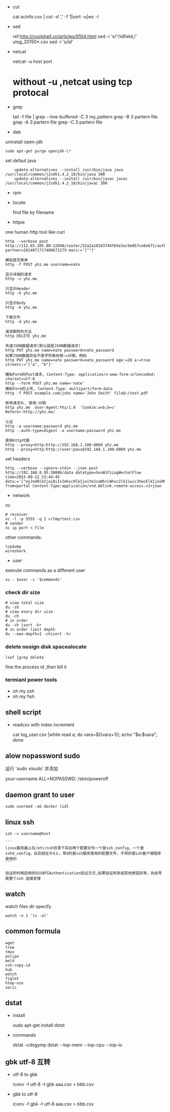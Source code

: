 - cut

	cat acinfo.csv | cut -d ',' -f 1|sort -u|wc -l


- sed

	ref:http://coolshell.cn/articles/9104.html
	sed -i 's/^/idfield,/' ulog_20150*.csv
	sed -i 's/id'

- netcat

	netcat -u host port
	# without -u ,netcat using tcp protocal

- grep

	tail -f file | grep --line-buffered -C 3 my_pattern
	grep -B 3 partern file
	grep -A 3 partern file
	grep -C 3 partern file

- deb

uninstall open-jdk

	sudo apt-get purge openjdk-\*

set defaut java

		update-alternatives --install /usr/bin/java java  /usr/local/common/j2sdk1.4.2_18/bin/java 300
		update-alternatives --install /usr/bin/javac javac /usr/local/common/j2sdk1.4.2_18/bin/javac 300

- rpm


- locate

	find file by filename

- httpie

one human http tool like curl

	http --verbose post http://112.65.205.80:12048/router/52a2a103d3744fb5e3ac9e857ce6e671/auth/whitelist?partner=2014071717480672279 macs:='[""]'

```
模拟提交表单
http -f POST yhz.me username=nate

显示详细的请求
http -v yhz.me

只显示Header
http -h yhz.me

只显示Body
http -b yhz.me

下载文件
http -d yhz.me

请求删除的方法
http DELETE yhz.me

传递JSON数据请求(默认就是JSON数据请求)
http PUT yhz.me name=nate password=nate_password
如果JSON数据存在不是字符串则用:=分隔，例如
http PUT yhz.me name=nate password=nate_password age:=28 a:=true streets:='["a", "b"]'

模拟Form的Post请求, Content-Type: application/x-www-form-urlencoded; charset=utf-8
http --form POST yhz.me name='nate'
模拟Form的上传, Content-Type: multipart/form-data
http -f POST example.com/jobs name='John Smith' file@~/test.pdf

修改请求头, 使用:分隔
http yhz.me  User-Agent:Yhz/1.0  'Cookie:a=b;b=c'  Referer:http://yhz.me/

认证
http -a username:password yhz.me
http --auth-type=digest -a username:password yhz.me

使用http代理
http --proxy=http:http://192.168.1.100:8060 yhz.me
http --proxy=http:http://user:pass@192.168.1.100:8060 yhz.me
```

set headers

	http --verbose --ignore-stdin --json post http://192.168.0.95:30000/data datatype=hosWiFiLogWechatFlow time=2015-09-12 23:44:45 data:='["eyJnd0lkIjoiQiIsImhvc0lkIjoiYmJsaW5rLWhvc2lkIiwic3VwcElkIjoiMCIsInVzZXJNYWMiOiIwMDpGRjpDQzpBQTpFRSIsInR5cGUiOiIxLXRlc3QiLCJsb2dUaW1lIjoxNDQ4NTAwNjgyMDAwLCJhdXRoVHlwZSI6IiJ9"]' from=portal Content-Type:application/vnd.bblink.remote-access.v1+json

- network

nc

	# receiver
	nc -l -p 5555 -q 2 >/tmp/test.csv
	# sender
	nc ip port < file

other commands:

	tcpdump
	wireshark

- user

execute commands as a different user

	su - $user -c '$commands'

### check dir size

	# view total size
	du -sh
	# view every dir size
	du -ch
	# in order
	du -ch |sort -hr
	# in order limit depth
	du --max-depth=1 -ch|sort -hr

### delete nosign disk spacealocate

	lsof |grep delete

fine the process id ,then kill it

### termianl power tools

- oh my zsh
- oh my fish

## shell script

- readcsv with index increment

	cat log_user.csv |while read a; do vara=$((vara+1)); echo "$a:$vara"; done

## alow nopassword sudo

运行 'sudo visudo' 并添加

  your-username ALL=NOPASSWD: /sbin/poweroff


## daemon grant to user

	sudo usermod -aG docker lidl

## linux ssh

	ssh -v username@host

	```
	linux服务器上在/etc/ssh目录下存在两个配置文件一个是ssh_config，一个是sshd_config。区别就在于d上，带d的是ssh服务使用的配置文件，不带的是ssh客户端程序使用的
	```

	验证的时候启用的GSSAPIAuthentication验证方式,如果验证失败或其他原因异常，则会导致整个ssh 连接变慢


## watch

watch files dir specify

	watch -n 1 'ls -al'

## common formula

```
wget
tree
tmux
polipo
meld
ssh-copy-id
hub
watch
figlet
htop-osx
xaric
```
## dstat

- install

	sudo apt-get install dstst

- commands

	dstat -cdngymp
	dstat --top-mem --top-cpu --top-io

## gbk utf-8 互转

- utf-8 to gbk

	iconv -f utf-8 -t gbk aaa.csv >  bbb.csv

- gbk to utf-8

	iconv -f gbk -t utf-8 aaa.csv >  bbb.csv
